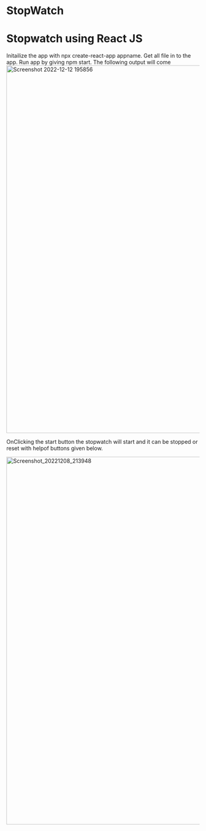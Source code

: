 # StopWatch
<h1>Stopwatch using React JS</h1>
Initailize the app with npx create-react-app appname.
Get all file in to the app.
Run app by giving npm start.
The following output will come

<img width="960" alt="Screenshot 2022-12-12 195856" src="https://user-images.githubusercontent.com/118680705/207071345-cdf3d993-f300-44b3-bbd0-235b05fc10be.png">


OnClicking the start button the stopwatch will start and it can be stopped or reset with helpof buttons given below.

<img width="960" alt="Screenshot_20221208_213948" src="https://user-images.githubusercontent.com/118680705/207072118-801e7f0a-ce5e-4b88-90b1-d66a471206dd.png">
